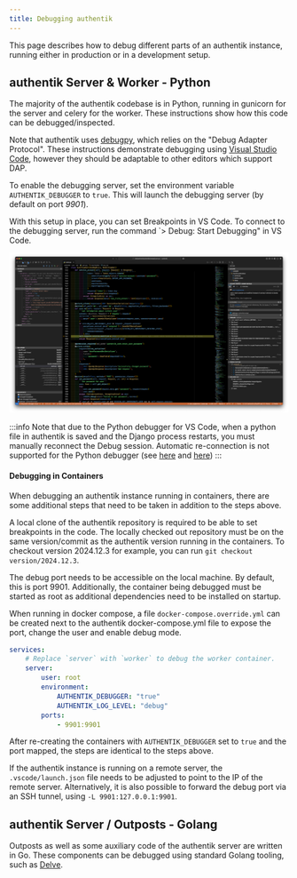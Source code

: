 ```yaml
---
title: Debugging authentik
---
```


This page describes how to debug different parts of an authentik instance, running either in production or in a development setup.

## authentik Server & Worker - Python

The majority of the authentik codebase is in Python, running in gunicorn for the server and celery for the worker. These instructions show how this code can be debugged/inspected.

Note that authentik uses [debugpy](https://github.com/microsoft/debugpy), which relies on the "Debug Adapter Protocol". These instructions demonstrate debugging using [Visual Studio Code](https://code.visualstudio.com/), however they should be adaptable to other editors which support DAP.

To enable the debugging server, set the environment variable `AUTHENTIK_DEBUGGER` to `true`. This will launch the debugging server (by default on port _9901_).

With this setup in place, you can set Breakpoints in VS Code. To connect to the debugging server, run the command `> Debug: Start Debugging" in VS Code.

![](./debug_vscode.png)

:::info
Note that due to the Python debugger for VS Code, when a python file in authentik is saved and the Django process restarts, you must manually reconnect the Debug session. Automatic re-connection is not supported for the Python debugger (see [here](https://github.com/microsoft/vscode-python/issues/19998) and [here](https://github.com/microsoft/vscode-python/issues/1182))
:::

#### Debugging in Containers

When debugging an authentik instance running in containers, there are some additional steps that need to be taken in addition to the steps above.

A local clone of the authentik repository is required to be able to set breakpoints in the code. The locally checked out repository must be on the same version/commit as the authentik version running in the containers. To checkout version 2024.12.3 for example, you can run `git checkout version/2024.12.3`.

The debug port needs to be accessible on the local machine. By default, this is port 9901. Additionally, the container being debugged must be started as root as additional dependencies need to be installed on startup.

When running in docker compose, a file `docker-compose.override.yml` can be created next to the authentik docker-compose.yml file to expose the port, change the user and enable debug mode.

```yaml
services:
    # Replace `server` with `worker` to debug the worker container.
    server:
        user: root
        environment:
            AUTHENTIK_DEBUGGER: "true"
            AUTHENTIK_LOG_LEVEL: "debug"
        ports:
            - 9901:9901
```

After re-creating the containers with `AUTHENTIK_DEBUGGER` set to `true` and the port mapped, the steps are identical to the steps above.

If the authentik instance is running on a remote server, the `.vscode/launch.json` file needs to be adjusted to point to the IP of the remote server. Alternatively, it is also possible to forward the debug port via an SSH tunnel, using `-L 9901:127.0.0.1:9901`.

## authentik Server / Outposts - Golang

Outposts as well as some auxiliary code of the authentik server are written in Go. These components can be debugged using standard Golang tooling, such as [Delve](https://github.com/go-delve/delve).
